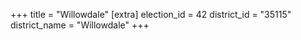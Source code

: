 +++
title = "Willowdale"
[extra]
election_id = 42
district_id = "35115"
district_name = "Willowdale"
+++
